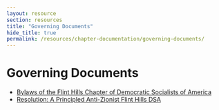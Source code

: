```yaml
---
layout: resource
section: resources
title: "Governing Documents"
hide_title: true
permalink: /resources/chapter-documentation/governing-documents/
---
```


# Governing Documents

- [Bylaws of the Flint Hills Chapter of Democratic Socialists of America](files/2025-05-28-bylaws/)
- [Resolution: A Principled Anti-Zionist Flint Hills DSA](files/2024-10-05-resolution/)
